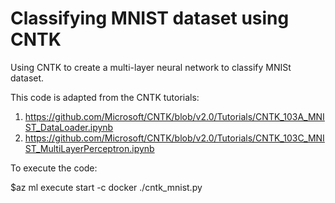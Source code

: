 # Classifying MNIST dataset using CNTK

Using CNTK to create a multi-layer neural network to classify MNISt dataset.

This code is adapted from the CNTK tutorials:
1. https://github.com/Microsoft/CNTK/blob/v2.0/Tutorials/CNTK_103A_MNIST_DataLoader.ipynb
2. https://github.com/Microsoft/CNTK/blob/v2.0/Tutorials/CNTK_103C_MNIST_MultiLayerPerceptron.ipynb

To execute the code:

$az ml execute start -c docker ./cntk_mnist.py

